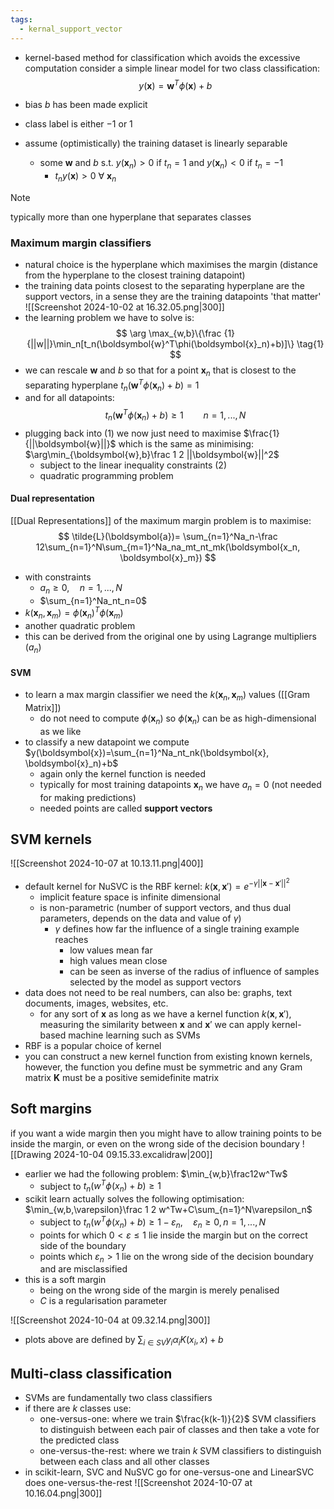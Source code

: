 ```yaml
---
tags:
  - kernal_support_vector
---
```

- kernel-based method for classification which avoids the excessive computation
consider a simple linear model for two class classification:
$$
y(\boldsymbol{x})=\boldsymbol{w}^T\phi(\boldsymbol{x})+b
$$
- bias $b$ has been made explicit 
- class label is either $-1$ or $1$

- assume (optimistically) the training dataset is linearly separable
	- some $\boldsymbol{w}$ and $b$ s.t. $y(\boldsymbol{x}_n)>0$ if $t_n = 1$ and $y(\boldsymbol{x}_n)< 0$ if $t_n=-1$ 
		- $t_ny(\boldsymbol{x}) > 0$ $\forall$ $\boldsymbol{x}_n$

>[!note]	
typically more than one hyperplane that separates classes

### Maximum margin classifiers
- natural choice is the hyperplane which maximises the margin (distance from the hyperplane to the closest training datapoint)
- the training data points closest to the separating hyperplane are the support vectors, in a sense they are the training datapoints 'that matter'
![[Screenshot 2024-10-02 at 16.32.05.png|300]]
- the learning problem we have to solve is:
$$
\arg \max_{w,b}\{\frac {1}{||w||}\min_n[t_n(\boldsymbol{w}^T\phi(\boldsymbol{x}_n)+b)]\}
\tag{1}
$$
- we can rescale $\boldsymbol{w}$ and $b$ so that for a point $\boldsymbol{x}_n$ that is closest to the separating hyperplane $t_n(\boldsymbol{w}^T\phi(\boldsymbol{x}_n)+b)=1$ 
- and for all datapoints: 
$$ t_n(\boldsymbol{w}^T\phi(\boldsymbol{x}_n)+b)\geq 1 \qquad n=1,...,N \tag{2}$$  
- plugging back into (1) we now just need to maximise $\frac{1}{||\boldsymbol{w}||}$ which is the same as minimising: $\arg\min_{\boldsymbol{w},b}\frac 1 2 ||\boldsymbol{w}||^2$
	- subject to the linear inequality constraints (2)
	- quadratic programming problem 
#### Dual representation
[[Dual Representations]] of the maximum margin problem is to maximise: 
$$
\tilde{L}(\boldsymbol{a})= \sum_{n=1}^Na_n-\frac 12\sum_{n=1}^N\sum_{m=1}^Na_na_mt_nt_mk(\boldsymbol{x_n, \boldsymbol{x}_m})
$$
- with constraints
	- $a_n \geq 0, \quad n=1,...,N$ 
	- $\sum_{n=1}^Na_nt_n=0$
- $k(\boldsymbol{x}_n, \boldsymbol{x}_m)=\phi(\boldsymbol{x}_n)^T\phi(\boldsymbol{x}_m)$
- another quadratic problem
- this can be derived from the original one by using Lagrange multipliers ($a_n$)

#### SVM
- to learn a max margin classifier we need the $k(\boldsymbol{x}_n, \boldsymbol{x}_m)$ values ([[Gram Matrix]])
	- do not need to compute $\phi(\boldsymbol{x}_n)$ so $\phi(\boldsymbol{x}_n)$ can be as high-dimensional as we like
- to classify a new datapoint we compute $y(\boldsymbol{x})=\sum_{n=1}^Na_nt_nk(\boldsymbol{x}, \boldsymbol{x}_n)+b$
	- again only the kernel function is needed
	- typically for most training datapoints $\boldsymbol{x}_n$ we have $a_n=0$ (not needed for making predictions)
	- needed points are called **support vectors**
## SVM kernels
![[Screenshot 2024-10-07 at 10.13.11.png|400]]
- default kernel for NuSVC is the RBF kernel: $k(\boldsymbol{x}, \boldsymbol{x}')=e^{-\gamma||\boldsymbol{x}-\boldsymbol{x}'||^2}$
	- implicit feature space is infinite dimensional
	- is non-parametric (number of support vectors, and thus dual parameters, depends on the data and value of $\gamma$)
		- $\gamma$ defines how far the influence of a single training example reaches
			- low values mean far
			- high values mean close
			- can be seen as inverse of the radius of influence of samples selected by the model as support vectors
- data does not need to be real numbers, can also be: graphs, text documents, images, websites, etc.
	- for any sort of $\boldsymbol{x}$ as long as we have a kernel function $k(\boldsymbol{x}, \boldsymbol{x}')$, measuring the similarity between $\boldsymbol{x}$ and $\boldsymbol{x}'$ we can apply kernel-based machine learning such as SVMs
- RBF is a popular choice of kernel
- you can construct a new kernel function from existing known kernels, however, the function you define must be symmetric and any Gram matrix $\boldsymbol{K}$ must be a positive semidefinite matrix
## Soft margins
if you want a wide margin then you might have to allow training points to be inside the margin, or even on the wrong side of the decision boundary
![[Drawing 2024-10-04 09.15.33.excalidraw|200]]
- earlier we had the following problem: $\min_{w,b}\frac12w^Tw$
	- subject to $t_n(w^T\phi(x_n)+b)\geq 1$ 
- scikit learn actually solves the following optimisation: $\min_{w,b,\varepsilon}\frac 1 2 w^Tw+C\sum_{n=1}^N\varepsilon_n$ 
	- subject to $t_n(w^T\phi(x_n)+b)\geq1-\varepsilon_n, \quad \varepsilon_n\geq0,n=1,...,N$
	- points for which $0<\varepsilon\leq1$ lie inside the margin but on the correct side of the boundary
	- points which $\varepsilon_n>1$ lie on the wrong side of the decision boundary and are misclassified
- this is a soft margin
	- being on the wrong side of the margin is merely penalised 
	- $C$ is a regularisation parameter 

![[Screenshot 2024-10-04 at 09.32.14.png|300]]
- plots above are defined by $\sum_{i\in SV}y_i\alpha_iK(x_i,x)+b$ 
## Multi-class classification
- SVMs are fundamentally two class classifiers
- if there are $k$ classes use:
	- one-versus-one: where we train $\frac{k(k-1)}{2}$ SVM classifiers to distinguish between each pair of classes and then take a vote for the predicted class
	- one-versus-the-rest: where we train $k$ SVM classifiers to distinguish between each class and all other classes
- in scikit-learn, SVC and NuSVC go for one-versus-one and LinearSVC does one-versus-the-rest
![[Screenshot 2024-10-07 at 10.16.04.png|300]]
